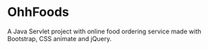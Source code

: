 # OhhFoods
A Java Servlet project with online food ordering service made with Bootstrap, CSS animate and jQuery. 
